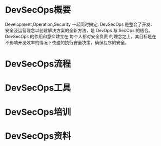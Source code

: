 # DevSecOps概要
Development,Operation,Security  一起同时搞定.
DevSecOps 是整合了开发、安全及运营理念以创建解决方案的全新方法，是 DevOps 与 SecOps 的结合。 DevSecOps 的作用和意义建立在 每个人都对安全负责 的理念之上，其目标是在不影响开发效率的情况下快速的执行安全决策，确保程序的安全。

# DevSecOps流程
# DevSecOps工具
# DevSecOps培训
# DevSecOps资料
